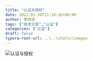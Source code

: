 ```yaml
---
title: "认证与授权"
date: 2022-01-30T21:18:16+08:00
author: 季炜浩
tags: ["技术分享","认证"]
categories: ["认证"]
draft: false
typora-root-url: ..\..\static\images
---
```




![认证与授权](/images/认证与授权.svg)